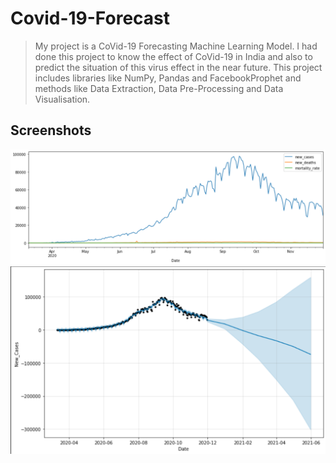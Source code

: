# Covid-19-Forecast
> My project is a CoVid-19 Forecasting Machine Learning Model. I had done this project to know the effect of CoVid-19 in India and also to predict the situation of 
this virus effect in the near future.
> This project includes libraries like NumPy, Pandas and FacebookProphet and methods like Data Extraction, Data Pre-Processing and Data Visualisation. 

## Screenshots
![](https://github.com/satyarthi-siddharth/Covid-19-Forecast/blob/main/CoVid-19%20Forecast%20Demo/Screenshot%20(68).png)
![](https://github.com/satyarthi-siddharth/Covid-19-Forecast/blob/main/CoVid-19%20Forecast%20Demo/Screenshot%20(69).png)
